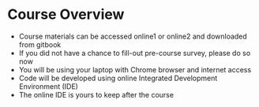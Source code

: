 # Course Overview

* Course materials can be accessed online1 or online2 and downloaded from gitbook
* If you did not have a chance to fill-out pre-course survey, please do so now
* You will be using your laptop with Chrome browser and internet access
* Code  will be developed using online Integrated Development Environment \(IDE\)
* The online IDE is yours to keep after the course



